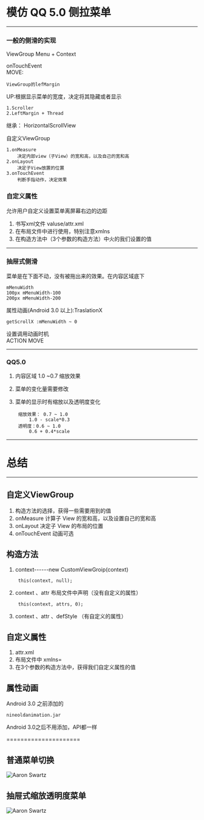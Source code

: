 模仿 QQ 5.0 侧拉菜单
=====
-------------------------------------------------------------
### 一般的侧滑的实现  

ViewGroup Menu + Context  

onTouchEvent  
MOVE:  

	ViewGroup的lefMargin  

UP:根据显示菜单的宽度，决定将其隐藏或者显示  

	1.Scroller
	2.LeftMargin + Thread


继承： HorizontalScrollView

自定义ViewGroup  

	1.onMeasure  
        决定内部view（子View）的宽和高，以及自己的宽和高  
	2.onLayout  
		决定子View放置的位置
	3.onTouchEvent
	    判断手指动作，决定效果

### 自定义属性  
允许用户自定义设置菜单离屏幕右边的边距  

1. 书写xml文件 valuse/attr.xml
2. 在布局文件中进行使用，特别注意xmlns
3. 在构造方法中（3个参数的构造方法）中火的我们设置的值

-------------------------------------------------------------

### 抽屉式侧滑

菜单是在下面不动，没有被拖出来的效果。在内容区域底下

	mMenuWidth    
	100px mMenuWidth-100  
	200px mMenuWidth-200  

属性动画(Android 3.0 以上):TraslationX

	getScrollX :mMenuWidth ~ 0

设置调用动画时机  
ACTION MOVE

-------------------------------------------------------------
### QQ5.0

1. 内容区域 1.0 ~0.7 缩放效果  

2. 菜单的变化量需要修改

3. 菜单的显示时有缩放以及透明度变化  

    	缩放效果： 0.7 ~ 1.0  
			1.0 - scale*0.3  
		透明度：0.6 ~ 1.0  
			0.6 + 0.4*scale
-------------------------------------------------------------
# 总结
-------------------------------------------------------------
## 自定义ViewGroup
1. 构造方法的选择，获得一些需要用到的值
2. onMeasure 计算子 View 的宽和高，以及设置自己的宽和高
3. onLayout 决定子 View 的布局的位置
4. onTouchEvent 动画可选

## 构造方法
1. context------new CustomViewGroip(context)

		this(context, null);
2. context 、attr 布局文件中声明（没有自定义的属性）
		
		this(context, attrs, 0);
3. context 、attr 、defStyle （有自定义的属性）

## 自定义属性
1. attr.xml
2. 布局文件中 xmlns=
3. 在3个参数的构造方法中，获得我们自定义属性的值

## 属性动画

Android 3.0 之前添加的

	nineoldanimation.jar

Android 3.0之后不用添加，API都一样

=====================
## 普通菜单切换
![Aaron Swartz](https://raw.githubusercontent.com/edifangyi/Android_Study_Project/master/QQ%205.0/%E7%B4%A0%E6%9D%90%E5%8F%8A%E7%AC%AC%E4%B8%89%E6%96%B9jar/%E6%99%AE%E9%80%9A%E8%8F%9C%E5%8D%95%E5%88%87%E6%8D%A2.png)

## 抽屉式缩放透明度菜单
![Aaron Swartz](https://raw.githubusercontent.com/edifangyi/Android_Study_Project/master/QQ%205.0/%E7%B4%A0%E6%9D%90%E5%8F%8A%E7%AC%AC%E4%B8%89%E6%96%B9jar/%E6%8A%BD%E5%B1%89%E5%BC%8F%E7%BC%A9%E6%94%BE%E9%80%8F%E6%98%8E%E5%BA%A6%E8%8F%9C%E5%8D%95.png)

